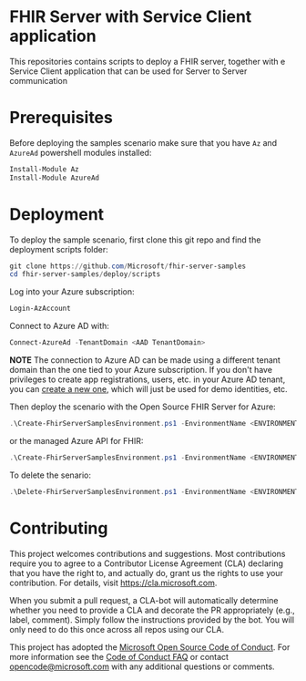 # FHIR Server with Service Client application

This repositories contains scripts to deploy a FHIR server, together with e Service Client application that can be used for Server to Server communication

# Prerequisites

Before deploying the samples scenario make sure that you have `Az` and `AzureAd` powershell modules installed:

```PowerShell
Install-Module Az
Install-Module AzureAd
```

# Deployment

To deploy the sample scenario, first clone this git repo and find the deployment scripts folder:

```PowerShell
git clone https://github.com/Microsoft/fhir-server-samples
cd fhir-server-samples/deploy/scripts
```

Log into your Azure subscription:

```PowerShell
Login-AzAccount
```

Connect to Azure AD with:

```PowerShell
Connect-AzureAd -TenantDomain <AAD TenantDomain>
```

**NOTE** The connection to Azure AD can be made using a different tenant domain than the one tied to your Azure subscription. If you don't have privileges to create app registrations, users, etc. in your Azure AD tenant, you can [create a new one](https://docs.microsoft.com/azure/active-directory/develop/quickstart-create-new-tenant), which will just be used for demo identities, etc.

Then deploy the scenario with the Open Source FHIR Server for Azure:

```PowerShell
.\Create-FhirServerSamplesEnvironment.ps1 -EnvironmentName <ENVIRONMENTNAME> -UsePaaS $false
```

or the managed Azure API for FHIR:

```PowerShell
.\Create-FhirServerSamplesEnvironment.ps1 -EnvironmentName <ENVIRONMENTNAME> -UsePaaS $true
```

To delete the senario:

```PowerShell
.\Delete-FhirServerSamplesEnvironment.ps1 -EnvironmentName <ENVIRONMENTNAME>
```

# Contributing

This project welcomes contributions and suggestions.  Most contributions require you to agree to a
Contributor License Agreement (CLA) declaring that you have the right to, and actually do, grant us
the rights to use your contribution. For details, visit https://cla.microsoft.com.

When you submit a pull request, a CLA-bot will automatically determine whether you need to provide
a CLA and decorate the PR appropriately (e.g., label, comment). Simply follow the instructions
provided by the bot. You will only need to do this once across all repos using our CLA.

This project has adopted the [Microsoft Open Source Code of Conduct](https://opensource.microsoft.com/codeofconduct/).
For more information see the [Code of Conduct FAQ](https://opensource.microsoft.com/codeofconduct/faq/) or
contact [opencode@microsoft.com](mailto:opencode@microsoft.com) with any additional questions or comments.
